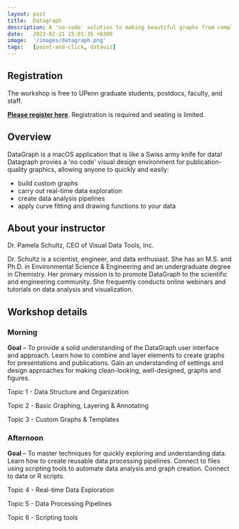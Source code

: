 ```yaml
---
layout: post
title:  Datagraph
description: A 'no-code' solution to making beautiful graphs from complex data.
date:   2023-02-21 15:01:35 +0300
image:  '/images/datagraph.png'
tags:   [point-and-click, dataviz]
---
```


## Registration

The workshop is free to UPenn graduate students, postdocs, faculty, and staff.

**[Please register here](https://docs.google.com/forms/d/e/1FAIpQLSfTR6kOQEe4CrNb_cSO2jMiIBVDw8nzwZjXIt_a4d3zAeVRfQ/viewform)**.  Registration is required and seating is limited.

## Overview

DataGraph is a macOS application that is like a Swiss army knife for data!  Datagraph provies a 'no code' visual design environment for publication-quality graphics, allowing anyone to quickly and easily:

* build custom graphs
* carry out real-time data exploration
* create data analysis pipelines
* apply curve fitting and drawing functions to your data

## About your instructor

Dr. Pamela Schultz, CEO of Visual Data Tools, Inc.

Dr. Schultz is a scientist, engineer, and data enthusiast. She has an M.S. and Ph.D. in Environmental Science & Engineering and an undergraduate degree in Chemistry. Her primary mission is to promote DataGraph to the scientific and engineering community. She frequently conducts online webinars and tutorials on data analysis and visualization.

## Workshop details

### Morning

**Goal** – To provide a solid understanding of the DataGraph user interface and approach. Learn how to combine and layer elements to create graphs for presentations and publications. Gain an understanding of settings and design approaches for making clean-looking, well-designed, graphs and figures.

Topic 1 - Data Structure and Organization

Topic 2 - Basic Graphing, Layering & Annotating

Topic 3 - Custom Graphs & Templates

### Afternoon

**Goal** – To master techniques for quickly exploring and understanding data. Learn how to create reusable data processing pipelines. Connect to files using scripting tools to automate data analysis and graph creation. Connect to data or R scripts.

Topic 4 - Real-time Data Exploration

Topic 5 - Data Processing Pipelines

Topic 6 - Scripting tools
